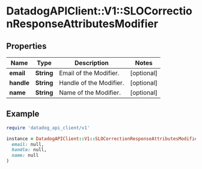 # DatadogAPIClient::V1::SLOCorrectionResponseAttributesModifier

## Properties

| Name | Type | Description | Notes |
| ---- | ---- | ----------- | ----- |
| **email** | **String** | Email of the Modifier. | [optional] |
| **handle** | **String** | Handle of the Modifier. | [optional] |
| **name** | **String** | Name of the Modifier. | [optional] |

## Example

```ruby
require 'datadog_api_client/v1'

instance = DatadogAPIClient::V1::SLOCorrectionResponseAttributesModifier.new(
  email: null,
  handle: null,
  name: null
)
```

